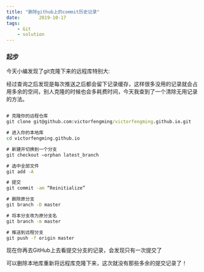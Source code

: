 ```yaml
---
title: "删除github上的commit历史记录"
date:       2019-10-17
tags:
	- Git
	- solution
---
```













### 起步
今天小编发现了git克隆下来的远程库特别大:

经过查询之后发现是每次推送之后都会留下记录缓存，这样很多没用的记录就会占用多余的空间，别人克隆的时候也会多耗费时间，今天我查到了一个清除无用记录的方法。

```cmd

# 克隆你的远程仓库
git clone git@github.com:victorfengming/victorfengming.github.io.git

# 进入你的本地库
cd victorfengming.github.io

# 新建并切换到一个分支
git checkout –orphan latest_branch

# 选中全部文件
git add -A

# 提交
git commit -am “Reinitialize”

# 删除原分支
git branch -D master

# 将本分支改为原分支名
git branch -m master

# 推送到远程分支
git push -f origin master
```

现在你再去GitHub上去看提交分支的记录，会发现只有一次提交了

可以删除本地库重新将远程库克隆下来，这次就没有那些多余的提交记录了！